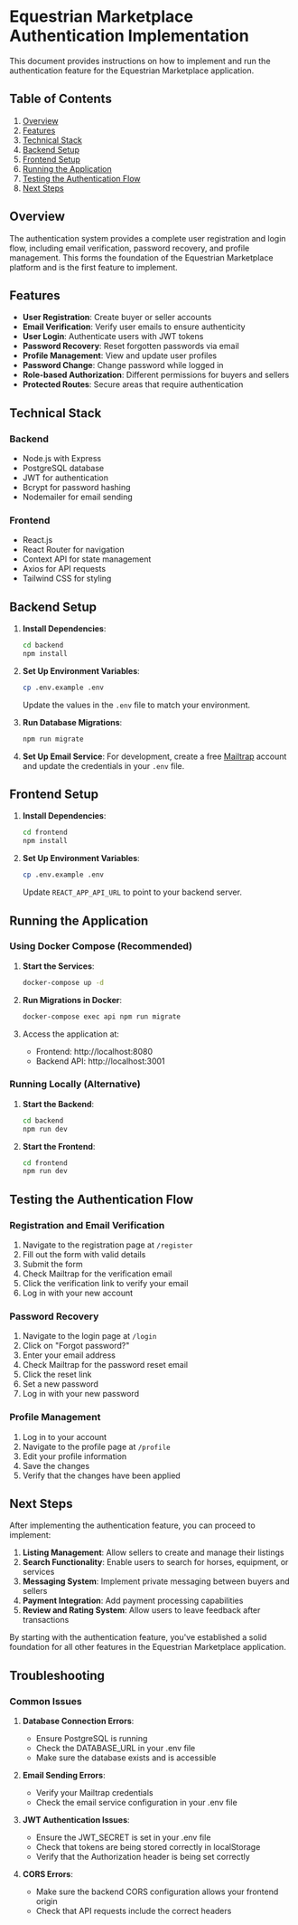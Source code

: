 # Equestrian Marketplace Authentication Implementation

This document provides instructions on how to implement and run the authentication feature for the Equestrian Marketplace application.

## Table of Contents
1. [Overview](#overview)
2. [Features](#features)
3. [Technical Stack](#technical-stack)
4. [Backend Setup](#backend-setup)
5. [Frontend Setup](#frontend-setup)
6. [Running the Application](#running-the-application)
7. [Testing the Authentication Flow](#testing-the-authentication-flow)
8. [Next Steps](#next-steps)

## Overview

The authentication system provides a complete user registration and login flow, including email verification, password recovery, and profile management. This forms the foundation of the Equestrian Marketplace platform and is the first feature to implement.

## Features

- **User Registration**: Create buyer or seller accounts
- **Email Verification**: Verify user emails to ensure authenticity
- **User Login**: Authenticate users with JWT tokens
- **Password Recovery**: Reset forgotten passwords via email
- **Profile Management**: View and update user profiles
- **Password Change**: Change password while logged in
- **Role-based Authorization**: Different permissions for buyers and sellers
- **Protected Routes**: Secure areas that require authentication

## Technical Stack

### Backend
- Node.js with Express
- PostgreSQL database
- JWT for authentication
- Bcrypt for password hashing
- Nodemailer for email sending

### Frontend
- React.js
- React Router for navigation
- Context API for state management
- Axios for API requests
- Tailwind CSS for styling

## Backend Setup

1. **Install Dependencies**:
   ```bash
   cd backend
   npm install
   ```

2. **Set Up Environment Variables**:
   ```bash
   cp .env.example .env
   ```
   Update the values in the `.env` file to match your environment.

3. **Run Database Migrations**:
   ```bash
   npm run migrate
   ```

4. **Set Up Email Service**:
   For development, create a free [Mailtrap](https://mailtrap.io/) account and update the credentials in your `.env` file.

## Frontend Setup

1. **Install Dependencies**:
   ```bash
   cd frontend
   npm install
   ```

2. **Set Up Environment Variables**:
   ```bash
   cp .env.example .env
   ```
   Update `REACT_APP_API_URL` to point to your backend server.

## Running the Application

### Using Docker Compose (Recommended)

1. **Start the Services**:
   ```bash
   docker-compose up -d
   ```

2. **Run Migrations in Docker**:
   ```bash
   docker-compose exec api npm run migrate
   ```

3. Access the application at:
   - Frontend: http://localhost:8080
   - Backend API: http://localhost:3001

### Running Locally (Alternative)

1. **Start the Backend**:
   ```bash
   cd backend
   npm run dev
   ```

2. **Start the Frontend**:
   ```bash
   cd frontend
   npm run dev
   ```

## Testing the Authentication Flow

### Registration and Email Verification
1. Navigate to the registration page at `/register`
2. Fill out the form with valid details
3. Submit the form
4. Check Mailtrap for the verification email
5. Click the verification link to verify your email
6. Log in with your new account

### Password Recovery
1. Navigate to the login page at `/login`
2. Click on "Forgot password?"
3. Enter your email address
4. Check Mailtrap for the password reset email
5. Click the reset link
6. Set a new password
7. Log in with your new password

### Profile Management
1. Log in to your account
2. Navigate to the profile page at `/profile`
3. Edit your profile information
4. Save the changes
5. Verify that the changes have been applied

## Next Steps

After implementing the authentication feature, you can proceed to implement:

1. **Listing Management**: Allow sellers to create and manage their listings
2. **Search Functionality**: Enable users to search for horses, equipment, or services
3. **Messaging System**: Implement private messaging between buyers and sellers
4. **Payment Integration**: Add payment processing capabilities
5. **Review and Rating System**: Allow users to leave feedback after transactions

By starting with the authentication feature, you've established a solid foundation for all other features in the Equestrian Marketplace application.

## Troubleshooting

### Common Issues

1. **Database Connection Errors**:
   - Ensure PostgreSQL is running
   - Check the DATABASE_URL in your .env file
   - Make sure the database exists and is accessible

2. **Email Sending Errors**:
   - Verify your Mailtrap credentials
   - Check the email service configuration in your .env file

3. **JWT Authentication Issues**:
   - Ensure the JWT_SECRET is set in your .env file
   - Check that tokens are being stored correctly in localStorage
   - Verify that the Authorization header is being set correctly

4. **CORS Errors**:
   - Make sure the backend CORS configuration allows your frontend origin
   - Check that API requests include the correct headers